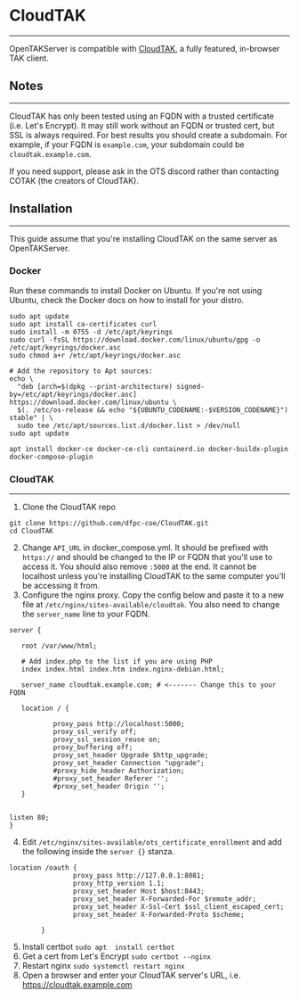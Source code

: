 # CloudTAK

***

OpenTAKServer is compatible with [CloudTAK](https://github.com/dfpc-coe/CloudTAK), a fully featured, in-browser TAK client.

## Notes

***

CloudTAK has only been tested using an FQDN with a trusted certificate (i.e. Let's Encrypt). It may still work without an FQDN or trusted cert, but SSL is always required.
For best results you should create a subdomain. For example, if your FQDN is `example.com`, your subdomain could be `cloudtak.example.com`.

If you need support, please ask in the OTS discord rather than contacting COTAK (the creators of CloudTAK).

## Installation

***

This guide assume that you're installing CloudTAK on the same server as OpenTAKServer.

### Docker

Run these commands to install Docker on Ubuntu. If you're not using Ubuntu, check the Docker docs on how to install for your distro.

```shell
sudo apt update
sudo apt install ca-certificates curl
sudo install -m 0755 -d /etc/apt/keyrings
sudo curl -fsSL https://download.docker.com/linux/ubuntu/gpg -o /etc/apt/keyrings/docker.asc
sudo chmod a+r /etc/apt/keyrings/docker.asc

# Add the repository to Apt sources:
echo \
  "deb [arch=$(dpkg --print-architecture) signed-by=/etc/apt/keyrings/docker.asc] https://download.docker.com/linux/ubuntu \
  $(. /etc/os-release && echo "${UBUNTU_CODENAME:-$VERSION_CODENAME}") stable" | \
  sudo tee /etc/apt/sources.list.d/docker.list > /dev/null
sudo apt update

apt install docker-ce docker-ce-cli containerd.io docker-buildx-plugin docker-compose-plugin
```

### CloudTAK

***

1. Clone the CloudTAK repo

```
git clone https://github.com/dfpc-coe/CloudTAK.git
cd CloudTAK
```

2. Change `API_URL` in docker_compose.yml. It should be prefixed with `https://` and should be changed to the IP or FQDN that you'll use to access it. You should also remove `:5000` at the end. It cannot be localhost unless you're installing CloudTAK to the same computer you'll be accessing it from.
3. Configure the nginx proxy. Copy the config below and paste it to a new file at `/etc/nginx/sites-available/cloudtak`. You also need to change the `server_name` line to your FQDN.
```
server {

   root /var/www/html;

   # Add index.php to the list if you are using PHP
   index index.html index.htm index.nginx-debian.html;

   server_name cloudtak.example.com; # <------- Change this to your FQDN

   location / {

           proxy_pass http://localhost:5000; 
           proxy_ssl_verify off;
           proxy_ssl_session_reuse on;
           proxy_buffering off;
           proxy_set_header Upgrade $http_upgrade;
           proxy_set_header Connection "upgrade";
           #proxy_hide_header Authorization;
           #proxy_set_header Referer '';
           #proxy_set_header Origin '';
   }


listen 80;
}
```

4. Edit `/etc/nginx/sites-available/ots_certificate_enrollment` and add the following inside the `server {}` stanza.

```
location /oauth {
                proxy_pass http://127.0.0.1:8081;
                proxy_http_version 1.1;
                proxy_set_header Host $host:8443;
                proxy_set_header X-Forwarded-For $remote_addr;
                proxy_set_header X-Ssl-Cert $ssl_client_escaped_cert;
                proxy_set_header X-Forwarded-Proto $scheme;

        }
```
5. Install certbot `sudo apt  install certbot`
6. Get a cert from Let's Encrypt `sudo certbot --nginx`
7. Restart nginx `sudo systemctl restart nginx`
8. Open a browser and enter your CloudTAK server's URL, i.e. https://cloudtak.example.com